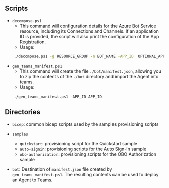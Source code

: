 ## Scripts

- `decompose.ps1`
    - This command will configuration details for the Azure Bot Service resource, including its Connections and Channels. If an application ID is provided, the script will also print the configuration of the App Registration.
    - Usage:
```bash
    ./decompose.ps1 -g RESOURCE_GROUP -n BOT_NAME -APP_ID  OPTIONAL_APP_ID
```


- `gen_teams_manifest.ps1`
    - This command will create the file `./bot/manifest.json`, allowing you to zip the contents of the `./bot` directory and import the Agent into teams.
    - Usage:
```
    ./gen_teams_manifest.ps1 -APP_ID APP_ID
```



## Directories

- `bicep`: common bicep scripts used by the samples provisioning scripts

- `samples`
    - `quickstart`: provisioning script for the Quickstart sample
    - `auto-signin`: provisioning scripts for the Auto Sign-In sample
    - `obo-authorization`: provisioning scripts for the OBO Authorization sample

- `bot`: Destination of `manifest.json` file created by `gen_teams_manifest.ps1`. The resulting contents can be used to deploy an Agent to Teams.